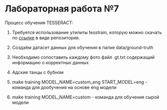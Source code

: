 # Лабораторная работа №7

Процесс обучения TESSERACT:

1. Требуется использование утилиты tesstrain, которую можно скачать по [ссылке](https://github.com/tesseract-ocr/tesstrain.git) в виде репозитория.

2. Создаём датасет данных для обучения в папке data/ground-truth

3. Необходимо сопоставить каждому фото файл .gt.txt содержащий информацию о корректных данных

4. Адские танцы с бубном

5. make training MODEL_NAME=custom_eng START_MODEL=eng - команда для дообучения на основе eng модели

6. make training MODEL_NAME=custom - команда для обучения сырой модели
